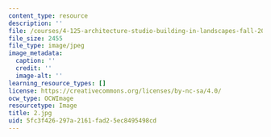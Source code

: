 ```yaml
---
content_type: resource
description: ''
file: /courses/4-125-architecture-studio-building-in-landscapes-fall-2002/5fc3f426297a2161fad25ec8495498cd_2.jpg
file_size: 2455
file_type: image/jpeg
image_metadata:
  caption: ''
  credit: ''
  image-alt: ''
learning_resource_types: []
license: https://creativecommons.org/licenses/by-nc-sa/4.0/
ocw_type: OCWImage
resourcetype: Image
title: 2.jpg
uid: 5fc3f426-297a-2161-fad2-5ec8495498cd
---
```


